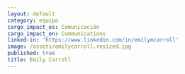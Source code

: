 ```yaml
---
layout: default
category: equipo
cargo_impact_es: Comunicación
cargo_impact_en: Communications
linked-in: 'https://www.linkedin.com/in/emilymcarroll'
image: /assets/emilycarroll.resized.jpg
published: true
title: Emily Carroll
---
```

